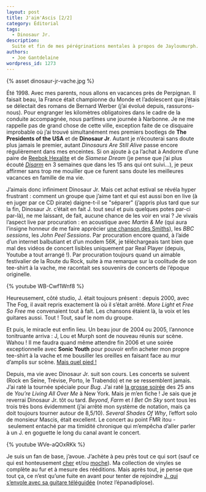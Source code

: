 ```yaml
---
layout: post
title: J'aim'Ascis [2/2]
category: Éditorial
tags:
  - Dinosaur Jr.
description:
  Suite et fin de mes pérégrinations mentales à propos de Jayloumurph.
authors:
  - Joe Gantdelaine
wordpress_id: 1273
---
```


{% asset dinosaur-jr-vache.jpg %}

Été 1998. Avec mes parents, nous allons en vacances près de Perpignan. Il
faisait beau, la France était championne du Monde et l’adolescent que j’étais se
délectait des romans de Bernard Werber (j’ai évolué depuis, rassurons-nous).
Pour engranger les kilomètres obligatoires dans le cadre de la conduite
accompagnée, nous partîmes une journée à Narbonne. Je ne me rappelle pas de
grand chose de cette ville, exception faite de ce disquaire improbable où j’ai
trouvé simultanément mes premiers bootlegs de **The Presidents of the USA** et
de **Dinosaur Jr**. Autant je n’écouterai sans doute plus jamais le premier,
autant _Dinosaurs Are Still Alive_ passe encore régulièrement dans mes
enceintes. Si on ajoute à ça l’achat à Andorre d’une paire de [Reebok
Hexalite][1] et de _Siamese Dream_ (je pense que j’ai plus écouté [_Disarm_][2]
en 3 semaines que dans les 15 ans qui ont suivi…), je peux affirmer sans trop me
mouiller que ce furent sans doute les meilleures vacances en famille de ma vie.

J’aimais donc infiniment Dinosaur Jr. Mais cet achat estival se révéla hyper
frustrant : comment un groupe que j’aime tant et qui est aussi bon en live (à en
juger par ce CD pirate) daigne-t-il se "séparer" (j’appris plus tard que sur la
fin, Dinosaur Jr. c’était en fait J. tout seul et puis quelques potes par-ci
par-là), ne me laissant, de fait, aucune chance de les voir en vrai ? Je vivais
l’aspect live par procuration : en acoustique avec _Martin & Me_ (qui aura
l’insigne honneur de me faire apprécier [une chanson des Smiths][3]), les _BBC
sessions_, les _John Peel Sessions_. Par procuration encore quand, à l’aide d’un
internet balbutiant et d’un modem 56K, je téléchargeais tant bien que mal des
vidéos de concert lisibles uniquement par Real Player (depuis, Youtube a tout
arrangé !). Par procuration toujours quand un aimable festivalier de la Route du
Rock, suite à ma remarque sur la coolitude de son tee-shirt à la vache, me
racontait ses souvenirs de concerts de l’époque originelle.

{% youtube WB-Cwf1Wnf8 %}

Heureusement, côté studio, J. était toujours présent : depuis 2000, avec The
Fog, il avait repris exactement là où il s’était arrêté. _More Light_ et _Free
So Free_ me convenaient tout à fait. Les chansons étaient là, la voix et les
guitares aussi. Tout ! Tout, sauf le nom du groupe.

Et puis, le miracle eut enfin lieu. Un beau jour de 2004 ou 2005, l’annonce
tonitruante arriva : J, Lou et Murph sont de nouveau réunis sur scène. Wahou !
Il me faudra quand même attendre fin 2006 et une soirée exceptionnelle avec
**Sonic Youth** pour pouvoir enfin acheter mon propre tee-shirt à la vache et me
bousiller les oreilles en faisant face au mur d’amplis sur scène. [Mais quel
pied !][4]

Depuis, ma vie avec Dinosaur Jr. suit son cours. Les concerts se suivent (Rock
en Seine, Trévise, Porto, le Trabendo) et ne se ressemblent jamais. J’ai raté la
tournée spéciale pour _Bug_. J’ai raté [la grosse soirée][5] des 25 ans de
_You’re Living All Over Me_ à New York. Mais je m’en fiche ! Je sais que je
reverrai Dinosaur Jr. tôt ou tard. _Beyond_, _Farm_ et _I Bet On Sky_ sont tous
les trois très bons évidemment (j’ai arrêté mon système de notation, mais ça
doit toujours tourner autour de 8,5/10). _Several Shades Of Why_, l’effort solo
de monsieur Mascis, était excellent. Le concert au point FMR itou - seulement
entaché par ma timidité chronique qui m’empêcha d’aller parler à un J. en
goguette le long du canal avant le concert.

{% youtube WVe-aQOxRKk %}

Je suis un fan de base, j’avoue. J’achète à peu près tout ce qui sort (sauf ce
qui est honteusement [cher][6] et/ou [moche][7]). Ma collection de vinyles se
complète au fur et à mesure des rééditions. Mais après tout, je pense que tout
ça, ce n’est qu’une fuite en avant pour tenter de rejoindre [J. qui s’envole
avec sa guitare téléguidée][8] (notez l’épanadiplose).

[1]:
  https://images.complex.com/complex/image/upload/bb83pvfexbjvdbclztga.jpg
  "Reebok Hexalite"
[2]:
  https://www.youtube.com/watch?v=d1acEVmnVhI
  "The Smashing Pumpkins - Disarm"
[3]:
  https://www.youtube.com/watch?v=QH_GKkNUGqo
  "J.Mascis/Dinosaur Jr. - The Boy With the Thorn in His Side"
[4]:
  https://www.youtube.com/watch?v=haICn4JbFs4
  "Dinosaur Jr. - Freak Scene - Zénith, Paris 13/12/06"
[5]:
  https://www.youtube.com/watch?v=MwSNAd3Xx2o
  "Dinosaur Jr. - Tame (Pixies) w/ Frank Black, 12/01/12"
[6]:
  https://rocket88books.com/products/dinosaur-jr-signature-edition
  "Dinosaur Jr. (Signature Edition)"
[7]:
  https://alarm-magazine.com/2013/j-mascis-of-dinosaur-jr-makes-shoes-that-wont-hurt-your-feet-wallet-or-any-animals/
  "Keep × Dinosaur Jr. Vegan Purple Shoe"
[8]: https://www.deadrooster.org/j-aim-ascis-1-2/
